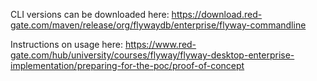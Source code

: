 CLI versions can be downloaded here: https://download.red-gate.com/maven/release/org/flywaydb/enterprise/flyway-commandline

Instructions on usage here: https://www.red-gate.com/hub/university/courses/flyway/flyway-desktop-enterprise-implementation/preparing-for-the-poc/proof-of-concept